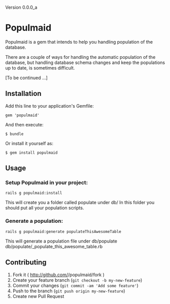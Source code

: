 Version 0.0.0_a

# Populmaid

Populmaid is a gem that intends to help you handling population of the database.

There are a couple of ways for handling the automatic population of the database, but handling database schema changes and keep the populations up to date, is sometimes difficult.

[To be continued ...]


## Installation

Add this line to your application's Gemfile:

    gem 'populmaid'

And then execute:

    $ bundle

Or install it yourself as:

    $ gem install populmaid

## Usage

  ### Setup Populmaid in your project:
    rails g populmaid:install

  This will create you a folder called populate under db/
  In this folder you should put all your population scripts.

  ### Generate a population:
    rails g populmaid:generate populateThisAwesomeTable

  This will generate a population file under db/populate
    db/populate/<timestamp>_populate_this_awesome_table.rb


## Contributing

1. Fork it ( http://github.com/<my-github-username>/populmaid/fork )
2. Create your feature branch (`git checkout -b my-new-feature`)
3. Commit your changes (`git commit -am 'Add some feature'`)
4. Push to the branch (`git push origin my-new-feature`)
5. Create new Pull Request
